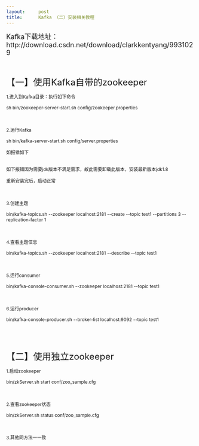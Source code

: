 ```yaml
---
layout:     post
title:      Kafka （二）安装相关教程
---
```

<div id="article_content" class="article_content clearfix csdn-tracking-statistics" data-pid="blog" data-mod="popu_307" data-dsm="post">
								            <link rel="stylesheet" href="https://csdnimg.cn/release/phoenix/template/css/ck_htmledit_views-f76675cdea.css">
						<div class="htmledit_views" id="content_views">
                
<p><span style="font-size:18px;">Kafka下载地址：http://download.csdn.net/download/clarkkentyang/9931029</span></p>
<p><span style="font-size:18px;"><br></span></p>
<p><span style="font-size:24px;">【一】使用Kafka自带的zookeeper</span></p>
<p><span style="font-size:12px;">1.进入到Kafka目录：执行如下命令</span></p>
<p><span style="font-size:12px;">sh bin/zookeeper-server-start.sh config/zookeeper.properties</span></p>
<p><span style="font-size:12px;"><br></span></p>
<p><span style="font-size:12px;">2.运行Kafka</span></p>
<p><span style="font-size:12px;">sh bin/kafka-server-start.sh config/server.properties<br></span></p>
<p><span style="font-size:12px;">如报错如下</span></p>
<p><span style="font-size:12px;"><img src="https://img-blog.csdn.net/20170812210458721?watermark/2/text/aHR0cDovL2Jsb2cuY3Nkbi5uZXQvQ2xhcmtLZW50WWFuZw==/font/5a6L5L2T/fontsize/400/fill/I0JBQkFCMA==/dissolve/70/gravity/Center" alt=""><br></span></p>
<p><span style="font-size:12px;">如下报错因为需要jdk版本不满足需求，故此需要卸载此版本，安装最新版本jdk1.8</span></p>
<p><span style="font-size:12px;">重新安装完后，启动正常</span></p>
<p><span style="font-size:12px;"><br></span></p>
<p><span style="font-size:12px;">3.创建主题</span></p>
<p><span style="font-size:12px;">bin/kafka-topics.sh --zookeeper localhost:2181 --create --topic test1 --partitions 3 --replication-factor 1<br></span></p>
<p><span style="font-size:12px;"><br></span></p>
<p><span style="font-size:12px;">4.查看主题信息</span></p>
<p><span style="font-size:12px;">bin/kafka-topics.sh --zookeeper localhost:2181 --describe --topic test1<br></span></p>
<p><span style="font-size:12px;"><br></span></p>
<p><span style="font-size:12px;">5.运行consumer</span></p>
<p><span style="font-size:12px;">bin/kafka-console-consumer.sh --zookeeper localhost:2181 --topic test1<br></span></p>
<p><span style="font-size:12px;"><br></span></p>
<p><span style="font-size:12px;">6.运行producer</span></p>
<p><span style="font-size:12px;">bin/kafka-console-producer.sh --broker-list localhost:9092 --topic test1</span></p>
<p><span style="font-size:12px;"><br></span></p>
<p><span style="font-size:12px;"><br></span></p>
<p><span style="font-size:24px;">【二】使用独立zookeeper</span></p>
<p><span style="font-size:12px;">1.启动zookeeper</span></p>
<p><span style="font-size:12px;">bin/zkServer.sh start conf/zoo_sample.cfg <br></span></p>
<p><span style="font-size:12px;"><br></span></p>
<p><span style="font-size:12px;">2.查看zookeeper状态</span></p>
<p><span style="font-size:12px;">bin/zkServer.sh status conf/zoo_sample.cfg </span><br></p>
<p><span style="font-size:12px;"><br></span></p>
<p><span style="font-size:12px;">3.其他同方法一一致</span></p>
<p><br></p>
<p><span style="font-size:18px;"><br></span></p>
            </div>
                </div>